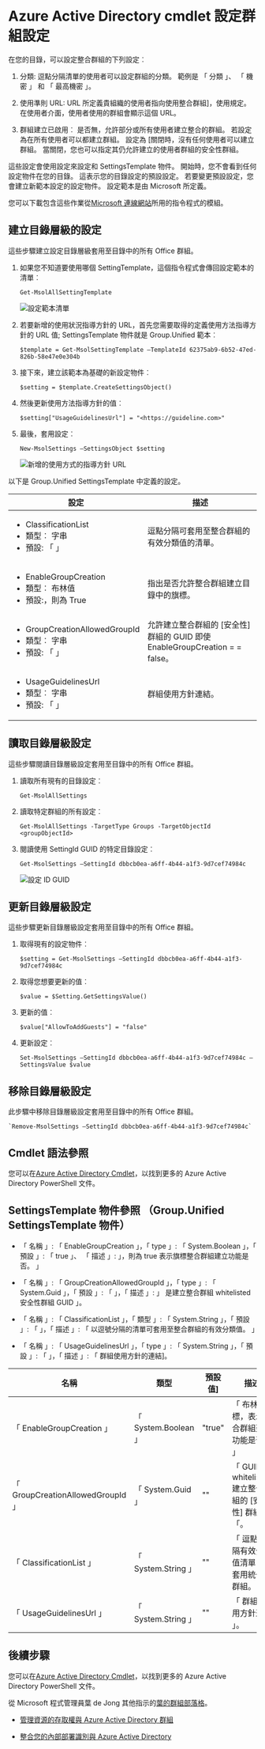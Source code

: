 <properties
    pageTitle="Azure Active Directory cmdlet 設定群組設定 |Microsoft Azure"
    description="如何管理群組使用 Azure Active Directory cmdlet 的設定。"
    services="active-directory"
    documentationCenter=""
    authors="curtand"
    manager="femila"
    editor=""/>

<tags
    ms.service="active-directory"
    ms.workload="identity"
    ms.tgt_pltfrm="na"
    ms.devlang="na"
    ms.topic="article"
    ms.date="09/22/2016"
    ms.author="curtand"/>


# <a name="azure-active-directory-cmdlets-for-configuring-group-settings"></a>Azure Active Directory cmdlet 設定群組設定

在您的目錄，可以設定整合群組的下列設定︰

1.  分類: 逗點分隔清單的使用者可以設定群組的分類。 範例是 「 分類 」、 「 機密 」 和 「 最高機密 」。

2.  使用準則 URL: URL 所定義貴組織的使用者指向使用整合群組]，使用規定。 在使用者介面，使用者使用的群組會顯示這個 URL。

3.  群組建立已啟用︰ 是否無，允許部分或所有使用者建立整合的群組。 若設定為在所有使用者可以都建立群組。 設定為 [關閉時，沒有任何使用者可以建立群組。 當關閉，您也可以指定其仍允許建立的使用者群組的安全性群組。

這些設定會使用設定來設定和 SettingsTemplate 物件。 開始時，您不會看到任何設定物件在您的目錄。 這表示您的目錄設定的預設設定。 若要變更預設設定，您會建立新範本設定的設定物件。 設定範本是由 Microsoft 所定義。

您可以下載包含這些作業從[Microsoft 連線網站](http://connect.microsoft.com/site1164/Downloads/DownloadDetails.aspx?DownloadID=59185)所用的指令程式的模組。

## <a name="create-settings-at-the-directory-level"></a>建立目錄層級的設定

這些步驟建立設定目錄層級套用至目錄中的所有 Office 群組。

1. 如果您不知道要使用哪個 SettingTemplate，這個指令程式會傳回設定範本的清單︰

    `Get-MsolAllSettingTemplate`

    ![設定範本清單](./media/active-directory-accessmanagement-groups-settings-cmdlets/list-of-templates.png)

2. 若要新增的使用狀況指導方針的 URL，首先您需要取得的定義使用方法指導方針的 URL 值; SettingsTemplate 物件就是 Group.Unified 範本︰

    `$template = Get-MsolSettingTemplate –TemplateId 62375ab9-6b52-47ed-826b-58e47e0e304b`

3. 接下來，建立該範本為基礎的新設定物件︰

    `$setting = $template.CreateSettingsObject()`

4. 然後更新使用方法指導方針的值︰

    `$setting["UsageGuidelinesUrl"] = "<https://guideline.com>"`

5. 最後，套用設定︰

    `New-MsolSettings –SettingsObject $setting`

    ![新增的使用方式的指導方針 URL](./media/active-directory-accessmanagement-groups-settings-cmdlets/add-usage-guideline-url.png)

以下是 Group.Unified SettingsTemplate 中定義的設定。

 **設定**                          | **描述**                                                                                             
--------------------------------------|-----------------------------------------------
 <ul><li>ClassificationList<li>類型︰ 字串<li>預設: 「 」                  | 逗點分隔可套用至整合群組的有效分類值的清單。                
 <ul><li>EnableGroupCreation<li>類型︰ 布林值<li>預設:，則為 True              | 指出是否允許整合群組建立目錄中的旗標。                               
 <ul><li>GroupCreationAllowedGroupId<li>類型︰ 字串<li>預設: 「 」         | 允許建立整合群組的 [安全性] 群組的 GUID 即使 EnableGroupCreation = = false。
 <ul><li>UsageGuidelinesUrl<li>類型︰ 字串<li>預設: 「 」                  | 群組使用方針連結。                                                                       

## <a name="read-settings-at-the-directory-level"></a>讀取目錄層級設定

這些步驟閱讀目錄層級設定套用至目錄中的所有 Office 群組。

1. 讀取所有現有的目錄設定︰

    `Get-MsolAllSettings`

2. 讀取特定群組的所有設定︰

    `Get-MsolAllSettings -TargetType Groups -TargetObjectId <groupObjectId>`

3. 閱讀使用 SettingId GUID 的特定目錄設定︰

    `Get-MsolSettings –SettingId dbbcb0ea-a6ff-4b44-a1f3-9d7cef74984c`

    ![設定 ID GUID](./media/active-directory-accessmanagement-groups-settings-cmdlets/settings-id-guid.png)

## <a name="update-settings-at-the-directory-level"></a>更新目錄層級設定

這些步驟更新目錄層級設定套用至目錄中的所有 Office 群組。

1. 取得現有的設定物件︰

    `$setting = Get-MsolSettings –SettingId dbbcb0ea-a6ff-4b44-a1f3-9d7cef74984c`

2. 取得您想要更新的值︰

    `$value = $Setting.GetSettingsValue()`

3. 更新的值︰

    `$value["AllowToAddGuests"] = "false"`

4. 更新設定︰

    `Set-MsolSettings –SettingId dbbcb0ea-a6ff-4b44-a1f3-9d7cef74984c –SettingsValue $value`

## <a name="remove-settings-at-the-directory-level"></a>移除目錄層級設定

此步驟中移除目錄層級設定套用至目錄中的所有 Office 群組。

    `Remove-MsolSettings –SettingId dbbcb0ea-a6ff-4b44-a1f3-9d7cef74984c`

## <a name="cmdlet-syntax-reference"></a>Cmdlet 語法參照

您可以在[Azure Active Directory Cmdlet](http://go.microsoft.com/fwlink/p/?LinkId=808260)，以找到更多的 Azure Active Directory PowerShell 文件。

## <a name="settingstemplate-object-reference-groupunified-settingstemplate-object"></a>SettingsTemplate 物件參照 （Group.Unified SettingsTemplate 物件）

- 「 名稱 」: 「 EnableGroupCreation 」，「 type 」: 「 System.Boolean 」，「 預設 」: 「 true 」、 「 描述 」: 」，則為 true 表示旗標整合群組建立功能是否。 」

- 「 名稱 」: 「 GroupCreationAllowedGroupId 」，「 type 」: 「 System.Guid 」，「 預設 」: 「 」，「 描述 」: 」 是建立整合群組 whitelisted 安全性群組 GUID 」。

- 「 名稱 」: 「 ClassificationList 」，「 類型 」: 「 System.String 」，「 預設 」: 「 」，「 描述 」: 「 以逗號分隔的清單可套用至整合群組的有效分類值。 」

- 「 名稱 」: 「 UsageGuidelinesUrl 」，「 type 」: 「 System.String 」，「 預設 」: 「 」，「 描述 」: 「 群組使用方針的連結]。

名稱 | 類型 | 預設值] | 描述
----------  | ----------  | ---------  | ----------
「 EnableGroupCreation 」  | 「 System.Boolean 」  | "true"  | 「 布林旗標，表示整合群組建立功能是否。 」
「 GroupCreationAllowedGroupId 」  | 「 System.Guid 」  | ""  | 「 GUID whitelisted 建立整合群組的 [安全性] 群組的 「。
「 ClassificationList 」  | 「 System.String 」  | ""  | 「 逗點分隔有效分類值清單，可套用統一的群組。 」
「 UsageGuidelinesUrl 」  | 「 System.String 」  | ""  | 「 群組使用方針連結 」。

## <a name="next-steps"></a>後續步驟

您可以在[Azure Active Directory Cmdlet](http://go.microsoft.com/fwlink/p/?LinkId=808260)，以找到更多的 Azure Active Directory PowerShell 文件。

從 Microsoft 程式管理員葉 de Jong 其他指示的[葉的群組部落格](http://robsgroupsblog.com/blog/configuring-settings-for-office-365-groups-in-azure-ad)。

* [管理資源的存取權與 Azure Active Directory 群組](active-directory-manage-groups.md)

* [整合您的內部部署識別與 Azure Active Directory](active-directory-aadconnect.md)
